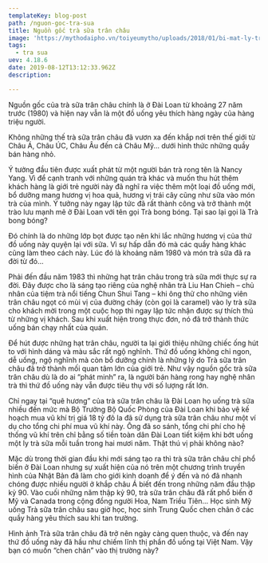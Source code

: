 ```yaml
---
templateKey: blog-post
path: /nguon-goc-tra-sua
title: Nguồn gốc trà sữa trân châu
image: 'https://mythodaipho.vn/toiyeumytho/uploads/2018/01/bi-mat-ly-tra-sua-tran-chau-sieu-re-o-my-tho-tien-giang-1-1280x720.jpg' 
tags:
  - tra sua
uev: 4.18.6
date: 2019-08-12T13:12:33.962Z
description:

---
```



Nguồn gốc của trà sữa trân châu chính là ở Đài Loan từ khoảng 27 năm trước (1980) và hiện nay vẫn là một đồ uống yêu thích hàng ngày của hàng triệu người.


Không những thế trà sữa trân châu đã vươn xa đến khắp nơi trên thế giới từ Châu Á, Châu ÚC, Châu Âu đến cả Châu Mỹ… dưới hình thức những quầy bán hàng nhỏ.
 

Ý tưởng đầu tiên được xuất phát từ một người bán trà rong tên là Nancy Yang. Vì để cạnh tranh với những quán trà khác và muốn thu hút thêm khách hàng là giới trẻ người này đã nghĩ ra việc thêm một loại đồ uống mới, bổ dưỡng mang hương vị hoa quả, hương vị trái cây cũng như sữa vào món trà của mình. Ý tưởng này ngay lập tức đã rất thành công và trở thành một trào lưu mạnh mẽ ở Đài Loan với tên gọi Trà bong bóng. Tại sao lại gọi là Trà bong bóng?

Đó chính là do những lớp bọt được tạo nên khi lắc những hương vị của thứ đồ uống này quyện lại với sữa. Vì sự hấp dẫn đó mà các quầy hàng khác cũng làm theo cách này. Lúc đó là khoảng năm 1980 và món trà sữa đã ra đời từ đó…

Phải đến đầu năm 1983 thì những hạt trân châu trong trà sữa mới thực sự ra đời. Đây được cho là sáng tạo riêng của nghệ nhân trà Liu Han Chieh – chủ nhân của tiệm trà nổi tiếng Chun Shui Tang – khi ông thử cho những viên trân châu ngọt có mùi vị của đường cháy (còn gọi là caramel) vào ly trà sữa cho khách mời trong một cuộc họp thì ngay lập tức nhận được sự thích thú từ những vị khách. Sau khi xuất hiện trong thực đơn, nó đã trở thành thức uống bán chạy nhất của quán.

Để hút được những hạt trân châu, người ta lại giới thiệu những chiếc ống hút to với hình dáng và màu sắc rất ngộ nghĩnh. Thứ đồ uống không chỉ ngon, dễ uống, ngộ nghĩnh mà còn bổ dưỡng chính là những lý do Trà sữa trân châu đã trở thành mối quan tâm lớn của giới trẻ. Như vậy nguồn gốc trà sữa trân châu dù là do ai “phát minh” ra, là người bán hàng rong hay nghệ nhân trà thì thứ đồ uống này vẫn được tiêu thụ với số lượng rất lớn.

Chỉ ngay tại “quê hương” của trà sữa trân châu là Đài Loan họ uống trà sữa nhiều đến mức mà Bộ Trưởng Bộ Quốc Phòng của Đài Loan khi bảo vệ kế hoạch mua vũ khí trị giá 18 tỷ đô la đã sử dụng trà sữa trân châu như một ví dụ cho tổng chi phí mua vũ khí này. Ông đã so sánh, tổng chi phí cho hệ thống vũ khí trên chỉ bằng số tiền toàn dân Đài Loan tiết kiệm khi bớt uống một ly trà sữa mỗi tuần trong hai mươi năm. Thật thú vị phải không nào?


Mặc dù trong thời gian đầu khi mới sáng tạo ra thì trà sữa trân châu chỉ phổ biến ở Đài Loan nhưng sự xuất hiện của nó trên một chương trình truyền hình của Nhật Bản đã làm cho giới kinh doanh để ý đến và nó đã nhanh chóng được nhiều người ở khắp châu Á biết đến trong những năm đầu thập kỷ 90. Vào cuối những năm thập kỷ 90, trà sữa trân châu đã rất phổ biến ở Mỹ và Canada trong cộng đồng người Hoa, Nam Triều Tiên… Học sinh Mỹ uống Trà sữa trân châu sau giờ học, học sinh Trung Quốc chen chân ở các quầy hàng yêu thích sau khi tan trường.

Hình ảnh Trà sữa trân châu đã trở nên ngày càng quen thuộc, và đến nay thứ đồ uống này đã hầu như chiếm lĩnh thị phần đồ uống tại Việt Nam. Vậy bạn có muốn “chen chân” vào thị trường này?